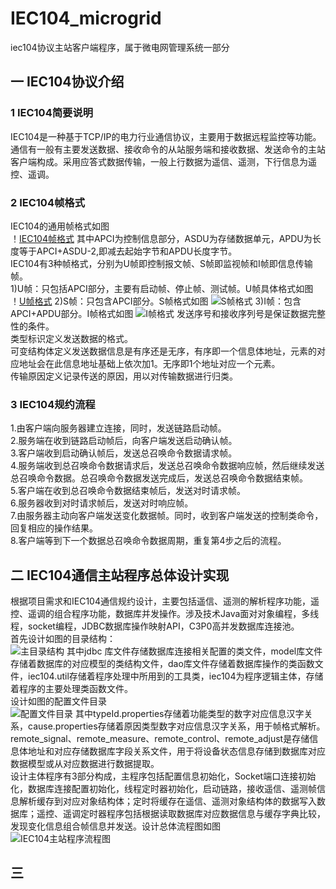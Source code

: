 # IEC104_microgrid
iec104协议主站客户端程序，属于微电网管理系统一部分
## 一 IEC104协议介绍
### 1 IEC104简要说明
IEC104是一种基于TCP/IP的电力行业通信协议，主要用于数据远程监控等功能。通信有一般有主要发送数据、接收命令的从站服务端和接收数据、发送命令的主站客户端构成。采用应答式数据传输，一般上行数据为遥信、遥测，下行信息为遥控、遥调。
### 2 IEC104帧格式
IEC104的通用帧格式如图  
！[IEC104帧格式](https://github.com/msun1996/IEC104_microgrid/blob/master/projectInstruction/picture/IEC104%E5%B8%A7%E6%A0%BC%E5%BC%8F.png)
其中APCI为控制信息部分，ASDU为存储数据单元，APDU为长度等于APCI+ASDU-2,即减去起始字节和APDU长度字节。  
IEC104有3种帧格式，分别为U帧即控制报文帧、S帧即监视帧和I帧即信息传输帧。  
1)U帧：只包括APCI部分，主要有启动帧、停止帧、测试帧。U帧具体格式如图  
！[U帧格式](https://github.com/msun1996/IEC104_microgrid/blob/master/projectInstruction/picture/U%E5%B8%A7%E6%A0%BC%E5%BC%8F.png)
2)S帧：只包含APCI部分。S帧格式如图
![S帧格式](https://github.com/msun1996/IEC104_microgrid/blob/master/projectInstruction/picture/S%E5%B8%A7%E6%A0%BC%E5%BC%8F.png)
3)I帧：包含APCI+APDU部分。I帧格式如图
![I帧格式](https://github.com/msun1996/IEC104_microgrid/blob/master/projectInstruction/picture/I%E5%B8%A7%E6%A0%BC%E5%BC%8F.png)
发送序号和接收序列号是保证数据完整性的条件。  
类型标识定义发送数据的格式。  
可变结构体定义发送数据信息是有序还是无序，有序即一个信息体地址，元素的对应地址会在此信息地址基础上依次加1。无序即1个地址对应一个元素。  
传输原因定义记录传送的原因，用以对传输数据进行归类。  

### 3 IEC104规约流程
1.由客户端向服务器建立连接，同时，发送链路启动帧。  
2.服务端在收到链路启动帧后，向客户端发送启动确认帧。  
3.客户端收到启动确认帧后，发送总召唤命令数据请求帧。  
4.服务端收到总召唤命令数据请求后，发送总召唤命令数据响应帧，然后继续发送总召唤命令数据。总召唤命令数据发送完成后，发送总召唤命令数据结束帧。  
5.客户端在收到总召唤命令数据结束帧后，发送对时请求帧。  
6.服务器收到对时请求帧后，发送对时响应帧。  
7.由服务器主动向客户端发送变化数据帧。同时，收到客户端发送的控制类命令，回复相应的操作结果。  
8.客户端等到下一个数据总召唤命令数据周期，重复第4步之后的流程。  
## 二 IEC104通信主站程序总体设计实现
根据项目需求和IEC104通信规约设计，主要包括遥信、遥测的解析程序功能，遥控、遥调的组合程序功能，数据库并发操作。涉及技术Java面对对象编程，多线程，socket编程，JDBC数据库操作映射API，C3P0高并发数据库连接池。  
首先设计如图的目录结构：  
![主目录结构](https://github.com/msun1996/IEC104_microgrid/blob/master/projectInstruction/picture/IEC104%E4%B8%BB%E7%9B%AE%E5%BD%95%E7%BB%93%E6%9E%84.png)
其中jdbc 库文件存储数据库连接相关配置的类文件，model库文件存储着数据库的对应模型的类结构文件，dao库文件存储着数据库操作的类函数文件，iec104.util存储着程序处理中所用到的工具类，iec104为程序逻辑主体，存储着程序的主要处理类函数文件。  
设计如图的配置文件目录  
![配置文件目录](https://github.com/msun1996/IEC104_microgrid/blob/master/projectInstruction/picture/IEC104%E9%85%8D%E7%BD%AE%E6%96%87%E4%BB%B6%E7%9B%AE%E5%BD%95.png)
其中typeId.properties存储着功能类型的数字对应信息汉字关系，cause.properties存储着原因类型数字对应信息汉字关系，用于帧格式解析。remote_signal、remote_measure、remote_control、remote_adjust是存储信息体地址和对应存储数据库字段关系文件，用于将设备状态信息存储到数据库对应数据模型或从对应数据进行数据提取。  
设计主体程序有3部分构成，主程序包括配置信息初始化，Socket端口连接初始化，数据库连接配置初始化，线程定时器初始化，启动链路，接收遥信、遥测帧信息解析缓存到对应对象结构体；定时将缓存在遥信、遥测对象结构体的数据写入数据库；遥控、遥调定时器程序包括根据读取数据库对应数据信息与缓存字典比较，发现变化信息组合帧信息并发送。设计总体流程图如图  
![IEC104主站程序流程图](https://github.com/msun1996/IEC104_microgrid/blob/master/projectInstruction/picture/IEC%E4%B8%BB%E7%AB%99%E7%A8%8B%E5%BA%8F%E6%B5%81%E7%A8%8B%E5%9B%BE.png)
## 三 
